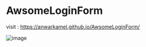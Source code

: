 # AwsomeLoginForm
visit : https://anwarkamel.github.io/AwsomeLoginForm/

![image](https://github.com/AnwarKamel/AwsomeLoginForm/tree/master/assets/img2.jpg)
